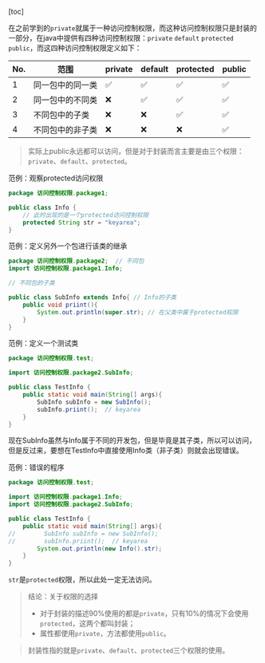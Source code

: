 [toc]

在之前学到的`private`就属于一种访问控制权限，而这种访问控制权限只是封装的一部分，在java中提供有四种访问控制权限：`private` `default` `protected` `public`，而这四种访问控制权限定义如下：


| No. | 范围 | private | default | protected | public |
| --- | --- | --- | --- | --- | --- |
| 1 | 同一包中的同一类 | ✅ | ✅ | ✅ | ✅ |
| 2 | 同一包中的不同类 | ❌ | ✅ | ✅ | ✅ |
| 3 | 不同包中的子类 | ❌ | ❌ | ✅ | ✅ |
| 4 | 不同包中的非子类 | ❌ | ❌ | ❌ | ✅ |

> 实际上public永远都可以访问，但是对于封装而言主要是由三个权限：`private`、`default`、`protected`。

范例：观察protected访问权限

```java
package 访问控制权限.package1;

public class Info {
    // 此时出现的是一个protected访问控制权限
    protected String str = "keyarea";
}
```

范例：定义另外一个包进行该类的继承

```java
package 访问控制权限.package2;  // 不同包
import 访问控制权限.package1.Info;

// 不同包的子类

public class SubInfo extends Info{ // Info的子类
    public void priint(){
        System.out.println(super.str); // 在父类中属于protected权限
    }
}
```

范例：定义一个测试类

```java
package 访问控制权限.test;

import 访问控制权限.package2.SubInfo;

public class TestInfo {
    public static void main(String[] args){
        SubInfo subInfo = new SubInfo();
        subInfo.priint();  // keyarea
    }
}
```

现在SubInfo虽然与Info属于不同的开发包，但是毕竟是其子类，所以可以访问，但是反过来，要想在TestInfo中直接使用Info类（非子类）则就会出现错误。

范例：错误的程序

```java
package 访问控制权限.test;

import 访问控制权限.package1.Info;
import 访问控制权限.package2.SubInfo;

public class TestInfo {
    public static void main(String[] args){
//        SubInfo subInfo = new SubInfo();
//        subInfo.priint();  // keyarea
        System.out.println(new Info().str);
    }
}
```

`str`是`protected`权限，所以此处一定无法访问。

> 结论：关于权限的选择
> - 对于封装的描述90%使用的都是`private`，只有10%的情况下会使用`protected`，这两个都叫封装；
> - 属性都使用`private`，方法都使用`public`。


> 封装性指的就是`private`、`default`、`protected`三个权限的使用。